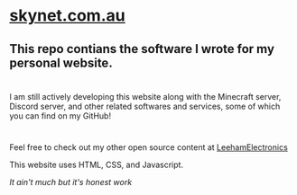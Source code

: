 # [skynet.com.au](https://www.skynetmc.com.au)

## This repo contians the software I wrote for my personal website.

#

I am still actively developing this website along with the Minecraft server, Discord server, and other related softwares and services, some of which you can find on my GitHub!

#

Feel free to check out my other open source content at [LeehamElectronics](https://github.com/LeehamElectronics)

This website uses HTML, CSS, and Javascript.

_It ain't much but it's honest work_
